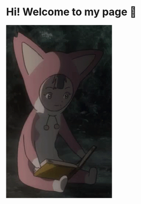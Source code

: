 # Hi! Welcome to my page 👋

<div align="left">
     <img alt="gif" src="https://github.com/RileytheCoder/RileytheCoder/blob/main/assets/pino-ergo-proxy.gif">
</div>

<br>
<!--
**RileytheCoder/RileytheCoder** is a ✨ _special_ ✨ repository because its `README.md` (this file) appears on your GitHub profile.

Here are some ideas to get you started:

- 🔭 I’m currently working on ...
- 🌱 I’m currently learning ...
- 👯 I’m looking to collaborate on ...
- 🤔 I’m looking for help with ...
- 💬 Ask me about ...
- 📫 How to reach me: ...
- 😄 Pronouns: ...
- ⚡ Fun fact: ...
-->
